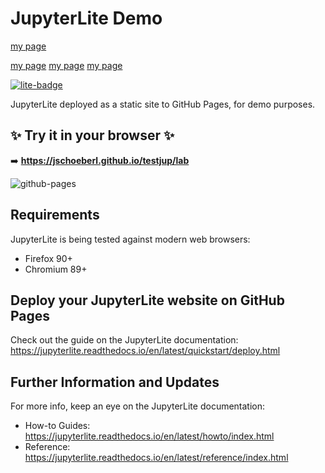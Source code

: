 # JupyterLite Demo

[my page](https://jschoeberl.github.io/testjup/lab?path=index.ipynb)

[my page](https://jschoeberl.github.io/testjup/lab?path=index)
[my page](https://jschoeberl.github.io/testjup/lab/#contents/index.ipynb)
[my page](https://jschoeberl.github.io/testjup/lab/#index.ipynb)


[![lite-badge](https://jupyterlite.rtfd.io/en/latest/_static/badge.svg)](https://jschoeberl.github.io/testjup/lab)



JupyterLite deployed as a static site to GitHub Pages, for demo purposes.

## ✨ Try it in your browser ✨

➡️ **https://jschoeberl.github.io/testjup/lab**

![github-pages](https://user-images.githubusercontent.com/591645/120649478-18258400-c47d-11eb-80e5-185e52ff2702.gif)

## Requirements

JupyterLite is being tested against modern web browsers:

- Firefox 90+
- Chromium 89+

## Deploy your JupyterLite website on GitHub Pages

Check out the guide on the JupyterLite documentation: https://jupyterlite.readthedocs.io/en/latest/quickstart/deploy.html

## Further Information and Updates

For more info, keep an eye on the JupyterLite documentation:

- How-to Guides: https://jupyterlite.readthedocs.io/en/latest/howto/index.html
- Reference: https://jupyterlite.readthedocs.io/en/latest/reference/index.html
